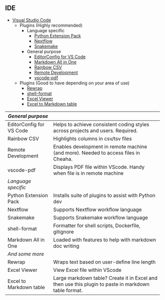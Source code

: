 ## IDE

* [Visual Studio Code](https://code.visualstudio.com/)
  * Plugins (Highly recommended)
    * Language specific
      * [Python Extension Pack](https://marketplace.visualstudio.com/items?itemName=donjayamanne.python-extension-pack)
      * [Nextflow](https://marketplace.visualstudio.com/items?itemName=nextflow.nextflow)
      * [Snakemake](https://marketplace.visualstudio.com/items?itemName=Snakemake.snakemake-lang)
    * General purpose
      * [EditorConfig for VS Code](https://marketplace.visualstudio.com/items?itemName=EditorConfig.EditorConfig)
      * [Markdown All in One](https://marketplace.visualstudio.com/items?itemName=yzhang.markdown-all-in-one)
      * [Rainbow CSV](https://marketplace.visualstudio.com/items?itemName=mechatroner.rainbow-csv)
      * [Remote Development](https://marketplace.visualstudio.com/items?itemName=ms-vscode-remote.vscode-remote-extensionpack)
      * [vscode-pdf](https://marketplace.visualstudio.com/items?itemName=tomoki1207.pdf)
  * Plugins (Good to have depending on your area of use)
    * [Rewrap](https://marketplace.visualstudio.com/items?itemName=stkb.rewrap)
    * [shell-format](https://marketplace.visualstudio.com/items?itemName=foxundermoon.shell-format)
    * [Excel Viewer](https://marketplace.visualstudio.com/items?itemName=GrapeCity.gc-excelviewer)
    * [Excel to Markdown table](https://marketplace.visualstudio.com/items?itemName=csholmq.excel-to-markdown-table)





| *General purpose*        |                                                                                                      |
| ------------------------ | ---------------------------------------------------------------------------------------------------- |
| EditorConfig for VS Code | Helps to achieve consistent coding styles across projects and users. Required.                       |
| Rainbow CSV              | Highlights columns in csv/tsv files                                                                  |
| Remote Development       | Enables development in remote machine (and more). Needed to access files in Cheaha.                  |
| vscode-pdf               | Displays PDF file within VScode. Handy when file is in remote machine                                |
| *Language specific*      |                                                                                                      |
| Python Extension Pack    | Installs suite of plugins to assist with Python dev                                                  |
| Nextflow                 | Supports Nextflow workflow language                                                                  |
| Snakemake                | Supports Snakemake workflow language                                                                 |
| shell-format             | Formatter for shell scripts, Dockerfile, gitignore                                                   |
| Markdown All in One      | Loaded with features to help with markdown doc writing                                               |
| *And some more*          |                                                                                                      |
| Rewrap                   | Wraps text based on user-define line length                                                          |
| Excel Viewer             | View Excel file within VScode                                                                        |
| Excel to Markdown table  | Large markdown table? Create it in Excel and then use this plugin to paste in markdown table format. |